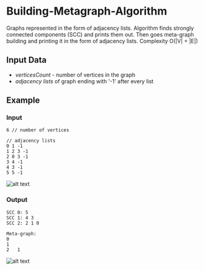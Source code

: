 # Building-Metagraph-Algorithm
Graphs represented in the form of adjacency lists.
Algorithm finds strongly connected components (SCC) and prints them out.
Then goes meta-graph building and printing it in the form of adjacency lists. Complexity O(|V| + |E|)

## Input Data
* *verticesCount* - number of vertices in the graph
* *adjacency lists* of graph ending with '-1' after every list

## Example
### Input
```
6 // number of vertices

// adjacency lists
0 1 -1
1 2 3 -1
2 0 3 -1
3 4 -1
4 3 -1
5 5 -1
```
![alt text](https://graphonline.ru/tmp/saved/IT/ITZbEqLsFfcoqxCD.png)
### Output
```
SCC 0: 5 
SCC 1: 4 3 
SCC 2: 2 1 0 

Meta-graph:
0   
1   
2   1 
```
![alt text](https://graphonline.ru/tmp/saved/lv/lvnlLUghGDYxKsUt.png)
